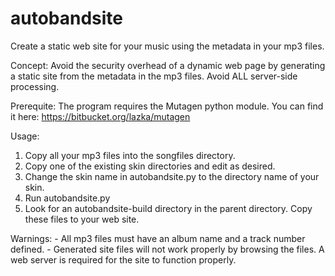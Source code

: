 # autobandsite
Create a static web site for your music using the metadata in your mp3 files.

Concept: Avoid the security overhead of a dynamic web page by generating a static site from the metadata in the mp3 files. Avoid ALL server-side processing.

Prerequite: The program requires the Mutagen python module. You can find it here: https://bitbucket.org/lazka/mutagen

Usage: 
1) Copy all your mp3 files into the songfiles directory.
2) Copy one of the existing skin directories and edit as desired.
3) Change the skin name in autobandsite.py to the directory name of your skin.
4) Run autobandsite.py
5) Look for an autobandsite-build directory in the parent directory. Copy these files to your web site.

Warnings: 
	- All mp3 files must have an album name and a track number defined.
	- Generated site files will not work properly by browsing the files. 
	  A web server is required for the site to function properly. 
